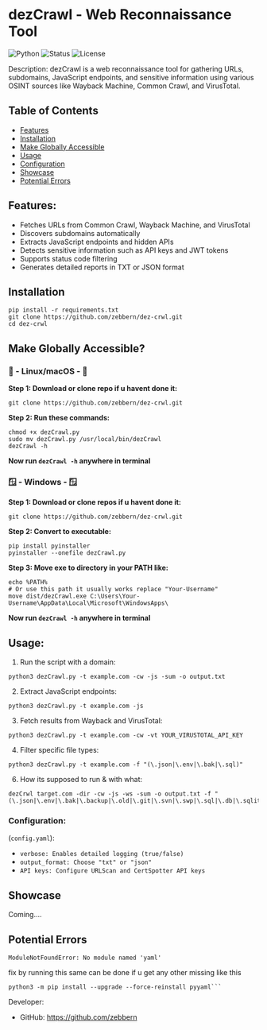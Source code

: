 # dezCrawl - Web Reconnaissance Tool
![Python](https://img.shields.io/badge/Python-3.x-blue)
![Status](https://img.shields.io/badge/Status-Active-green)
![License](https://img.shields.io/badge/License-MIT-brightgreen)

Description:
dezCrawl is a web reconnaissance tool for gathering URLs, subdomains, JavaScript endpoints, and sensitive information using various OSINT sources like Wayback Machine, Common Crawl, and VirusTotal.

## Table of Contents
- [Features](#features)
- [Installation](#installation)
- [Make Globally Accessible](#make-globally-accessible)
- [Usage](#usage)
- [Configuration](#configuration)
- [Showcase](#showcase)
- [Potential Errors](#potential-errors)

## Features:
- Fetches URLs from Common Crawl, Wayback Machine, and VirusTotal
- Discovers subdomains automatically
- Extracts JavaScript endpoints and hidden APIs
- Detects sensitive information such as API keys and JWT tokens
- Supports status code filtering
- Generates detailed reports in TXT or JSON format

## Installation 
```
pip install -r requirements.txt
git clone https://github.com/zebbern/dez-crwl.git
cd dez-crwl
```
## Make Globally Accessible?
### 🐧 - Linux/macOS - 🐧
**Step 1: Download or clone repo if u havent done it:**
```
git clone https://github.com/zebbern/dez-crwl.git
```
**Step 2: Run these commands:**
```
chmod +x dezCrawl.py
sudo mv dezCrawl.py /usr/local/bin/dezCrawl
dezCrawl -h
```
**Now run `dezCrawl -h` anywhere in terminal**
### 🪟 - Windows - 🪟
**Step 1: Download or clone repos if u havent done it:**
```
git clone https://github.com/zebbern/dez-crwl.git
```
**Step 2: Convert to executable:**
```
pip install pyinstaller
pyinstaller --onefile dezCrawl.py
```
**Step 3: Move exe to directory in your PATH like:**
```
echo %PATH%
# Or use this path it usually works replace "Your-Username"
move dist/dezCrawl.exe C:\Users\Your-Username\AppData\Local\Microsoft\WindowsApps\ 
```
**Now run `dezCrawl -h` anywhere in terminal**

## Usage:
1. Run the script with a domain:
```
python3 dezCrawl.py -t example.com -cw -js -sum -o output.txt
```
2. Extract JavaScript endpoints:
```
python3 dezCrawl.py -t example.com -js
```
3. Fetch results from Wayback and VirusTotal:
 ```
python3 dezCrawl.py -t example.com -cw -vt YOUR_VIRUSTOTAL_API_KEY
```
4. Filter specific file types:
```
python3 dezCrawl.py -t example.com -f "(\.json|\.env|\.bak|\.sql)"
```
6. How its supposed to run & with what:
```
dezCrwl target.com -dir -cw -js -ws -sum -o output.txt -f "(\.json|\.env|\.bak|\.backup|\.old|\.git|\.svn|\.swp|\.sql|\.db|\.sqlite|\.log|\.txt|\.zip|\.rar|\.tar\.gz|\.7z|\.pdf|\.docx|\.xlsx|\.conf|\.ini|\.yml|\.yaml|\.dump|\.sql\.dump|\.session|\.pem|\.key|\.crt|\.tmp)"
```

### Configuration:
 (`config.yaml`):
- `verbose: Enables detailed logging (true/false)`
- `output_format: Choose "txt" or "json"`
- `API keys: Configure URLScan and CertSpotter API keys`

## Showcase
Coming....

## Potential Errors
```
ModuleNotFoundError: No module named 'yaml'
```
fix by running this same can be done if u get any other missing like this 
```
python3 -m pip install --upgrade --force-reinstall pyyaml```
```
Developer:
- GitHub: https://github.com/zebbern

